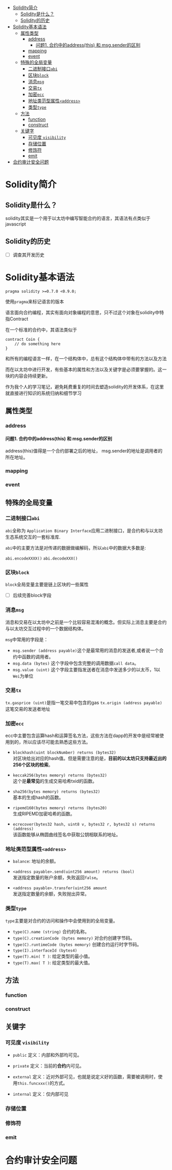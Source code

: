 - [Solidity简介](#solidity简介)
  - [Solidity是什么？](#solidity是什么)
  - [Solidity的历史](#solidity的历史)
- [Solidity基本语法](#solidity基本语法)
  - [属性类型](#属性类型)
    - [address](#address)
      - [问题1. 合约中的address(this) 和 msg.sender的区别](#问题1-合约中的addressthis-和-msgsender的区别)
    - [mapping](#mapping)
    - [event](#event)
  - [特殊的全局变量](#特殊的全局变量)
    - [二进制接口`abi`](#二进制接口abi)
    - [区块`block`](#区块block)
    - [消息`msg`](#消息msg)
    - [交易`tx`](#交易tx)
    - [加密`ecc`](#加密ecc)
    - [地址类范型属性`<address>`](#地址类范型属性address)
    - [类型`type`](#类型type)
  - [方法](#方法)
    - [function](#function)
    - [construct](#construct)
  - [关键字](#关键字)
    - [可见度 `visibility`](#可见度-visibility)
    - [存储位置](#存储位置)
    - [修饰符](#修饰符)
    - [emit](#emit)
- [合约审计安全问题](#合约审计安全问题)

# Solidity简介
## Solidity是什么？
solidity其实是一个用于以太坊中编写智能合约的语言，其语法有点类似于javascript
## Solidity的历史
- [ ] 调查其开发历史
# Solidity基本语法
```
pragma solidity >=0.7.0 <0.9.0;
```
使用`pragma`来标记语言的版本

语言面向合约编程，其实有面向对象编程的意思，只不过这个对象在solidity中特指Contract

在一个标准的合约中，其语法类似于

```
contract Coin {
    // do something here
}
```

和所有的编程语言一样，在一个结构体中，总有这个结构体中带有的方法以及方法

而在以太坊中进行开发，有些基本的属性和方法以及关键字是必须要掌握的。这一块的内容会持续更新。

作为我个人的学习笔记，避免耗费重复的时间去塑造solidity的开发体系，在这里就直接进行知识的系统归纳和细节学习

## 属性类型
### address
#### 问题1. 合约中的address(this) 和 msg.sender的区别
address(this)值得是一个合约部署之后的地址， msg.sender的地址是调用者的所在地址。
### mapping
### event

## 特殊的全局变量
### 二进制接口`abi`
`abi`全称为 `Application Binary Interface`应用二进制接口，是合约和与以太坊生态系统交互的一套标准库.

`abi`中的主要方法是对传递的数据做编解码，所以`abi`中的数据大多数是:

`abi.encodeXXXX()` `abi.decodeXXX()`
### 区块`block`
`block`全局变量主要是链上区块的一些属性
- [ ] 后续完善block字段
### 消息`msg`
消息和交易在以太坊中之前是一个比较容易混淆的概念。但实际上消息主要是合约与以太坊交互过程中的一个数据结构体。

`msg`中常用的字段是：
- `msg.sender (address payable)`这个是最常用的消息的发送者,或者说一个合约中函数的调用者。
- `msg.data (bytes)` 这个字段中包含完整的调用数据`call data`。
- `msg.value (uint)` 这个字段主要指发送者在消息中发送多少的以太币，1以`Wei`为单位
### 交易`tx`
`tx.gasprice (uint)`是指一笔交易中包含的gas
`tx.origin (address payable)` 这笔交易的发送者地址
### 加密`ecc`
ecc中主要包含运算hash和运算签名方法，这些方法在dapp的开发中是经常被使用到的，所以应该尽可能去熟悉这些方法。
- `blockhash(uint blockNumber) returns (bytes32)` <br>对区块给出对应的hash值。但是需要注意的是，**目前的以太坊只支持最近出的256个区块的检索**。
- `keccak256(bytes memory) returns (bytes32)` <br>这个是**最常见**的生成交易哈希txid的函数。
  
- `sha256(bytes memory) returns (bytes32)` <br>基本的生成hash的函数。
  
- `ripemd160(bytes memory) returns (bytes20)` <br>生成RIPEMD加密哈希的函数。
  
- `ecrecover(bytes32 hash, uint8 v, bytes32 r, bytes32 s) returns (address)` <br>该函数能够从椭圆曲线签名中获取公钥相联系的地址。
### 地址类范型属性`<address>`
- `balance`: 地址的余额。

- `<address payable>.send(uint256 amount) returns (bool)` <br>发送指定数量的账户余额，失败返回`false`。

- `<address payable>.transfer(uint256 amount` <br>发送指定数量的余额，失败抛出异常。
### 类型`type`
`type`主要是对合约的访问和操作中会使用到的全局变量。
- `type(C).name (string)` 合约的名称。
- `type(C).creationCode (bytes memory)` 对合约创建字节码。
- `type(C).runtimeCode (bytes memory)` 创建合约运行时字节码。
- `type(I).interfaceId (bytes4)` 
- `type(T).min( T )`: 给定类型的最小值。
- `type(T).max( T )`: 给定类型的最大值。

## 方法
### function
### construct

## 关键字
### 可见度 `visibility`
- `public` 定义：内部和外部均可见。
  
- `private` 定义：当前的**合约**内可见。
  
- `external` 定义：近对外部可见，也就是说定义好的函数，需要被调用时，使用`this.funcxxx()`的方式。
  
- `internal` 定义：仅内部可见
### 存储位置
### 修饰符
### emit

# 合约审计安全问题